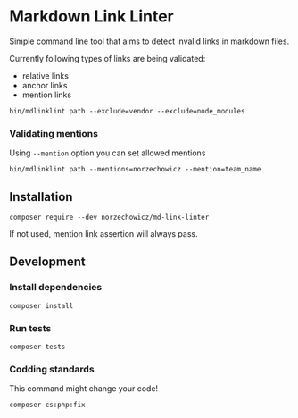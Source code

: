 # Markdown Link Linter

Simple command line tool that aims to detect invalid links in
markdown files.  

Currently following types of links are being validated:

* relative links
* anchor links
* mention links

```console
bin/mdlinklint path --exclude=vendor --exclude=node_modules
```

### Validating mentions 

Using `--mention` option you can set allowed mentions 

```console
bin/mdlinklint path --mentions=norzechowicz --mention=team_name
```

## Installation

```console
composer require --dev norzechowicz/md-link-linter
```

If not used, mention link assertion will always pass.

## Development

### Install dependencies

```console
composer install
```

### Run tests

```console
composer tests
```

### Codding standards

This command might change your code!

```console
composer cs:php:fix
```
